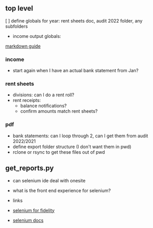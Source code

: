 ## top level

[ ] define globals for year: rent sheets doc, audit 2022 folder, any subfolders

- income output globals:

[markdown guide](https://www.markdownguide.org/basic-syntax/)

### income

- start again when I have an actual bank statement from Jan?

### rent sheets

- divisions: can I do a rent roll?
- rent receipts:
  - balance notifications?
  - confirm amounts match rent sheets?

### pdf

- bank statements: can I loop through 2, can I get them from audit 2022/2021
- define export folder structure (I don't want them in pwd)
- rclone or rsync to get these files out of pwd

## get_reports.py

- can selenium ide deal with onesite
- what is the front end experience for selenium?

- links
- [selenium for fidelity](https://wire.insiderfinance.io/exporting-portfolio-data-from-fidelity-for-analysis-d212ac83ad99)
- [selenium docs](https://selenium-python.readthedocs.io/installation.html)
